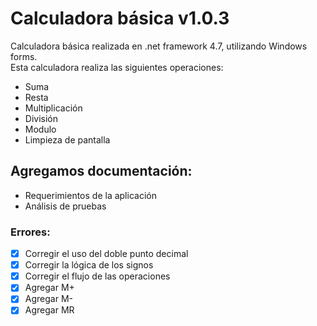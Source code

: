 ﻿# Calculadora básica v1.0.3
Calculadora básica realizada en .net framework 4.7, utilizando Windows forms.  
Esta calculadora realiza las siguientes operaciones: 
- Suma
- Resta	
- Multiplicación
- División
- Modulo
- Limpieza de pantalla

## Agregamos documentación:
- Requerimientos de la aplicación
- Análisis de pruebas

### Errores:
- [X] Corregir el uso del doble punto decimal
- [X] Corregir la lógica de los signos
- [X] Corregir el flujo de las operaciones
- [X] Agregar M+
- [X] Agregar M-
- [X] Agregar MR
